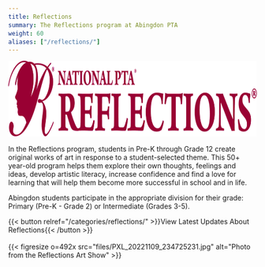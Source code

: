 ```yaml
---
title: Reflections
summary: The Reflections program at Abingdon PTA
weight: 60
aliases: ["/reflections/"]
---
```


<img src="files/reflectionslogo.png" alt="Reflections Logo" height="153" width="992">

In the Reflections program, students in Pre-K through Grade 12 create original works of art in response to a student-selected theme. This 50+ year-old program helps them explore their own thoughts, feelings and ideas, develop artistic literacy, increase confidence and find a love for learning that will help them become more successful in school and in life.

Abingdon students participate in the appropriate division for their grade: Primary (Pre-K - Grade 2) or Intermediate (Grades 3-5).

{{< button relref="/categories/reflections/" >}}View Latest Updates About Reflections{{< /button >}}
<br><br>
{{< figresize o=492x src="files/PXL_20221109_234725231.jpg" alt="Photo from the Reflections Art Show" >}}